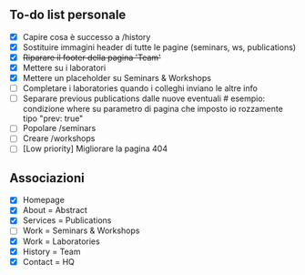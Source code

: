 ## To-do list personale

- [x] Capire cosa è successo a /history
- [x] Sostituire immagini header di tutte le pagine (seminars, ws, publications)
- [x] <strike>Riparare il footer della pagina 'Team'</strike>
- [x] Mettere su i laboratori
- [x] Mettere un placeholder su Seminars & Workshops
- [ ] Completare i laboratories quando i colleghi inviano le altre info
- [ ] Separare previous publications dalle nuove eventuali # esempio: condizione where su parametro di pagina che imposto io rozzamente tipo "prev: true"
- [ ] Popolare /seminars
- [ ] Creare /workshops
- [ ] [Low priority] Migliorare la pagina 404

## Associazioni
- [x] Homepage
- [x] About = Abstract
- [x] Services = Publications
- [ ] Work = Seminars & Workshops
- [x] Work = Laboratories
- [x] History = Team
- [x] Contact = HQ
